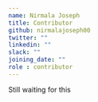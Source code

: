 ```yaml
---
name: Nirmala Joseph
title: Contributor
github: nirmalajoseph00
twitter: ""
linkedin: ""
slack: ""
joining_date: ""
role : contributor
---
```


Still waiting for this
